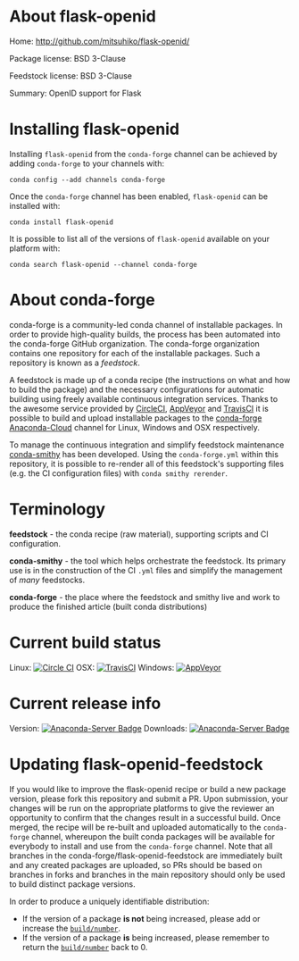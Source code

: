 About flask-openid
==================

Home: http://github.com/mitsuhiko/flask-openid/

Package license: BSD 3-Clause

Feedstock license: BSD 3-Clause

Summary: OpenID support for Flask



Installing flask-openid
=======================

Installing `flask-openid` from the `conda-forge` channel can be achieved by adding `conda-forge` to your channels with:

```
conda config --add channels conda-forge
```

Once the `conda-forge` channel has been enabled, `flask-openid` can be installed with:

```
conda install flask-openid
```

It is possible to list all of the versions of `flask-openid` available on your platform with:

```
conda search flask-openid --channel conda-forge
```


About conda-forge
=================

conda-forge is a community-led conda channel of installable packages.
In order to provide high-quality builds, the process has been automated into the
conda-forge GitHub organization. The conda-forge organization contains one repository
for each of the installable packages. Such a repository is known as a *feedstock*.

A feedstock is made up of a conda recipe (the instructions on what and how to build
the package) and the necessary configurations for automatic building using freely
available continuous integration services. Thanks to the awesome service provided by
[CircleCI](https://circleci.com/), [AppVeyor](http://www.appveyor.com/)
and [TravisCI](https://travis-ci.org/) it is possible to build and upload installable
packages to the [conda-forge](https://anaconda.org/conda-forge)
[Anaconda-Cloud](http://docs.anaconda.org/) channel for Linux, Windows and OSX respectively.

To manage the continuous integration and simplify feedstock maintenance
[conda-smithy](http://github.com/conda-forge/conda-smithy) has been developed.
Using the ``conda-forge.yml`` within this repository, it is possible to re-render all of
this feedstock's supporting files (e.g. the CI configuration files) with ``conda smithy rerender``.


Terminology
===========

**feedstock** - the conda recipe (raw material), supporting scripts and CI configuration.

**conda-smithy** - the tool which helps orchestrate the feedstock.
                   Its primary use is in the construction of the CI ``.yml`` files
                   and simplify the management of *many* feedstocks.

**conda-forge** - the place where the feedstock and smithy live and work to
                  produce the finished article (built conda distributions)

Current build status
====================

Linux: [![Circle CI](https://circleci.com/gh/conda-forge/flask-openid-feedstock.svg?style=shield)](https://circleci.com/gh/conda-forge/flask-openid-feedstock)
OSX: [![TravisCI](https://travis-ci.org/conda-forge/flask-openid-feedstock.svg?branch=master)](https://travis-ci.org/conda-forge/flask-openid-feedstock)
Windows: [![AppVeyor](https://ci.appveyor.com/api/projects/status/github/conda-forge/flask-openid-feedstock?svg=True)](https://ci.appveyor.com/project/conda-forge/flask-openid-feedstock/branch/master)

Current release info
====================
Version: [![Anaconda-Server Badge](https://anaconda.org/conda-forge/flask-openid/badges/version.svg)](https://anaconda.org/conda-forge/flask-openid)
Downloads: [![Anaconda-Server Badge](https://anaconda.org/conda-forge/flask-openid/badges/downloads.svg)](https://anaconda.org/conda-forge/flask-openid)


Updating flask-openid-feedstock
===============================

If you would like to improve the flask-openid recipe or build a new
package version, please fork this repository and submit a PR. Upon submission,
your changes will be run on the appropriate platforms to give the reviewer an
opportunity to confirm that the changes result in a successful build. Once
merged, the recipe will be re-built and uploaded automatically to the
`conda-forge` channel, whereupon the built conda packages will be available for
everybody to install and use from the `conda-forge` channel.
Note that all branches in the conda-forge/flask-openid-feedstock are
immediately built and any created packages are uploaded, so PRs should be based
on branches in forks and branches in the main repository should only be used to
build distinct package versions.

In order to produce a uniquely identifiable distribution:
 * If the version of a package **is not** being increased, please add or increase
   the [``build/number``](http://conda.pydata.org/docs/building/meta-yaml.html#build-number-and-string).
 * If the version of a package **is** being increased, please remember to return
   the [``build/number``](http://conda.pydata.org/docs/building/meta-yaml.html#build-number-and-string)
   back to 0.
